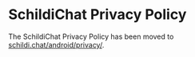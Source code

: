 # SchildiChat Privacy Policy

The SchildiChat Privacy Policy has been moved to [schildi.chat/android/privacy/](https://schildi.chat/android/privacy/).
